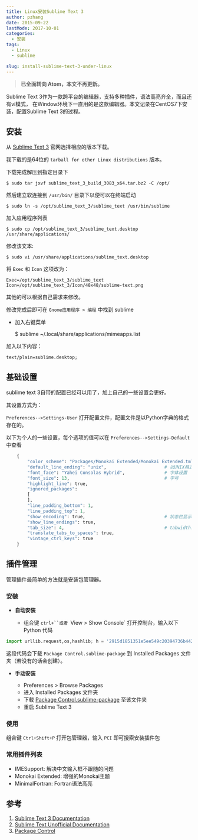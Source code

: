 ```yaml
---
title: Linux安装Sublime Text 3
author: pzhang
date: 2015-09-22
lastMode: 2017-10-01
categories:
  - 安装
tags:
  - Linux
  - sublime

slug: install-sublime-text-3-under-linux
---
```


> **已全面转向 Atom，本文不再更新。**

Sublime Text 3作为一款跨平台的编辑器，支持多种插件，语法高亮齐全，而且还有vi模式，
在Window环境下一直用的是这款编辑器。本文记录在CentOS7下安装，配置Sublime Text 3的过程。

<!--more-->

## 安装

从 [Sublime Text 3](http://www.sublimetext.com/3) 官网选择相应的版本下载。

我下载的是64位的 `tarball for other Linux distributions` 版本。

下载完成解压到指定目录下

    $ sudo tar jxvf sublime_text_3_build_3083_x64.tar.bz2 -C /opt/

然后建立软连接到 `/usr/bin/` 目录下以便可以在终端启动

    $ sudo ln -s /opt/sublime_text_3/sublime_text /usr/bin/sublime

加入应用程序列表

    $ sudo cp /opt/sublime_text_3/sublime_text.desktop /usr/share/applications/

修改该文本:

    $ sudo vi /usr/share/applications/sublime_text.desktop

将 `Exec` 和 `Icon` 这项改为：

    Exec=/opt/sublime_text_3/sublime_text
    Icon=/opt/sublime_text_3/Icon/48x48/sublime-text.png

其他的可以根据自己需求来修改。

修改完成后即可在 `Gnome应用程序 > 编程` 中找到 sublime

- 加入右键菜单

    $ sublime ~/.local/share/applications/mimeapps.list

加入以下内容：

    text/plain=sublime.desktop;


## 基础设置

sublime text 3自带的配置已经可以用了，加上自己的一些设置会更好。

其设置方式为：

 `Preferences-->Settings-User` 打开配置文件，配置文件是以Python字典的格式存在的。

以下为个人的一些设置，每个选项的值可以在 `Preferences-->Settings-Default` 中查看

``` Python
    {
        "color_scheme": "Packages/Monokai Extended/Monokai Extended.tmTheme",   # 安装Monokai Extended后的主题设置
        "default_line_ending": "unix",                      # 以UNIX格式的"\n"为行结尾，而不是doc的 "\r\n"
        "font_face": "Yahei Consolas Hybrid",               # 字体设置
        "font_size": 13,                                    # 字号
        "highlight_line": true,
        "ignored_packages":
        [
        ],
        "line_padding_bottom": 1,
        "line_padding_top": 1,
        "show_encoding": true,                              # 状态栏显示编码
        "show_line_endings": true,
        "tab_size": 4,                                      # tabwidth: 4个空格
        "translate_tabs_to_spaces": true,
        "vintage_ctrl_keys": true
    }
```

## 插件管理

管理插件最简单的方法就是安装包管理器。

### 安装

- **自动安装**

  - 组合键 `ctrl+``或者 `View > Show Console` 打开控制台，输入以下 Python 代码

```python
import urllib.request,os,hashlib; h = '2915d1851351e5ee549c20394736b442' + '8bc59f460fa1548d1514676163dafc88'; pf = 'Package Control.sublime-package'; ipp = sublime.installed_packages_path(); urllib.request.install_opener( urllib.request.build_opener( urllib.request.ProxyHandler()) ); by = urllib.request.urlopen( 'http://packagecontrol.io/' + pf.replace(' ', '%20')).read(); dh = hashlib.sha256(by).hexdigest(); print('Error validating download (got %s instead of %s), please try manual install' % (dh, h)) if dh != h else open(os.path.join( ipp, pf), 'wb' ).write(by)
```
这段代码会下载 `Package Control.sublime-package` 到 Installed Packages 文件夹（若没有的话会创建）。


- **手动安装**

  - Preferences > Browse Packages
  - 进入 Installed Packages 文件夹
  - 下载 [Package Control.sublime-package](https://packagecontrol.io/Package%20Control.sublime-package) 至该文件夹
  - 重启 Sublime Text 3

### 使用

组合键 `Ctrl+Shift+P` 打开包管理器，输入 `PCI` 即可搜索安装插件包

### 常用插件列表

- IMESupport: 解决中文输入框不跟随的问题
- Monokai Extended: 增强的Monokai主题
- MinimalFortran: Fortran语法高亮


## 参考

1. [Sublime Text 3 Documentation](http://www.sublimetext.com/docs/3/)
2. [Sublime Text Unofficial Documentation](http://docs.sublimetext.info/en/latest/index.html)
3. [Package Control](https://packagecontrol.io/installation)
